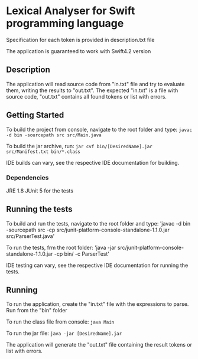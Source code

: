 # Lexical Analyser for Swift programming language

Specification for each token is provided in description.txt file 

The application is guaranteed to work with Swift4.2 version 

## Description
The application will read source code from "in.txt" file and try to evaluate them, writing the results to "out.txt".
The expected "in.txt" is a file with source code, "out.txt" contains all found tokens or list with errors.

## Getting Started

To build the project from console, navigate to the root folder and type:
`javac -d bin -sourcepath src src/Main.java`

To build the jar archive, run:
`jar cvf bin/[DesiredName].jar src/Manifest.txt bin/*.class`

IDE builds can vary, see the respective IDE documentation for building.

### Dependencies

JRE 1.8
JUnit 5 for the tests


## Running the tests

To build and run the tests, navigate to the root folder and type:
'javac -d bin -sourcepath src -cp src/junit-platform-console-standalone-1.1.0.jar src/ParserTest.java'

To run the tests, frm the root folder:
'java -jar src/junit-platform-console-standalone-1.1.0.jar -cp bin/ -c ParserTest'

IDE testing can vary, see the respective IDE documentation for running the tests.

## Running

To run the application, create the "in.txt" file with the expressions to parse. Run from the "bin" folder

To run the class file from console:
`java Main`

To run the jar file:
`java -jar [DesiredName].jar`

The application will generate the "out.txt" file containing the result tokens or list with errors.




